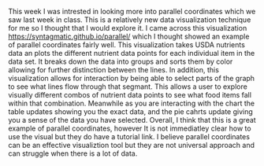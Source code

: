 This week I was intrested in looking more into parallel coordinates which we saw last week in class. This is a relatively new data visualization
technique for me so I thought that I would explore it. I came across this visualization https://syntagmatic.github.io/parallel/ which I thought
showed an example of parallel coordinates fairly well. This visualization takes USDA nutrients data an plots the different nutrient data points
for each individual item in the data set. It breaks down the data into groups and sorts them by color allowing for further distinction
between the lines. In addition, this visualization allows for interaction by being able to select parts of the graph to see what lines flow
through that segmant. This allows a user to explore visually different combos of nutrient data points to see what food items fall within that
combination. Meanwhile as you are interacting with the chart the table updates showing you the exact data, and the pie cahrts update giving you a 
sense of the data you have selected. Overall, I think that this is a great example of parallel coordinates, however It is not immediatley clear
how to use the visual but they do have a tutorial link. I believe parallel coordinates can be an effective visualiztion tool but they are not
universal approach and can struggle when there is a lot of data.
